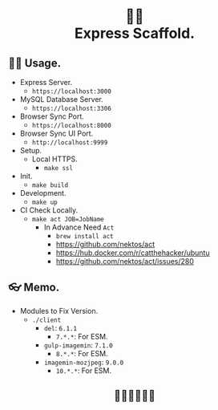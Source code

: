 <h1 align="center">
🧘‍♂️<br>
Express Scaffold.
</h1>

## 🧎‍♂️ Usage.

- Express Server.
  - `https://localhost:3000`
- MySQL Database Server.
  - `https://localhost:3306`
- Browser Sync Port.
  - `https://localhost:8000`
- Browser Sync UI Port.
  - `http://localhost:9999`
- Setup.
  - Local HTTPS.
    - `make ssl`
- Init.
  - `make build`
- Development.
  - `make up`
- CI Check Locally.
  - `make act JOB=JobName`
    - In Advance Need `Act`
      - `brew install act`
      - https://github.com/nektos/act
      - https://hub.docker.com/r/catthehacker/ubuntu
      - https://github.com/nektos/act/issues/280

## 👓 Memo.

- Modules to Fix Version.
  - `./client`
    - `del`: `6.1.1`
      - `7.*.*`: For ESM.
    - `gulp-imagemin`: `7.1.0`
      - `8.*.*`: For ESM.
    - `imagemin-mozjpeg`: `9.0.0`
      - `10.*.*`: For ESM.

<h2 align="center">🚶‍♂️🚶‍♂️🚶‍♂️</h2>
